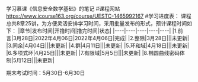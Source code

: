 学习慕课《信息安全数学基础》的笔记
#课程网站
https://www.icourse163.org/course/UESTC-1465992167
#学习进度表：
课程总共8章25讲，为方便灵活安排学习时间，采用批量发布的形式，预计课程时间如下：
|章节|发布时间|开撸时间|撸完时间|状态|
|----|----|----|----|----|
|1.前言|3月28日|2022年4月06日|2022年4月06日|完成|
|2.整除|3月28日|||未更新|
|3.同余|4月04日|||未更新|
|4.群|4月11日|||未更新|
|5.环和域|4月18日|||未更新|
|6.多项式环|4月25日|||未更新|
|7.有限域|5月5日|||未更新|
|8.椭圆曲线密码体制|5月12日|||未更新|

期末考试时间：5月30日-6月30日
